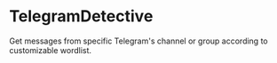 # TelegramDetective
Get messages from specific Telegram's channel or group according to customizable wordlist.
